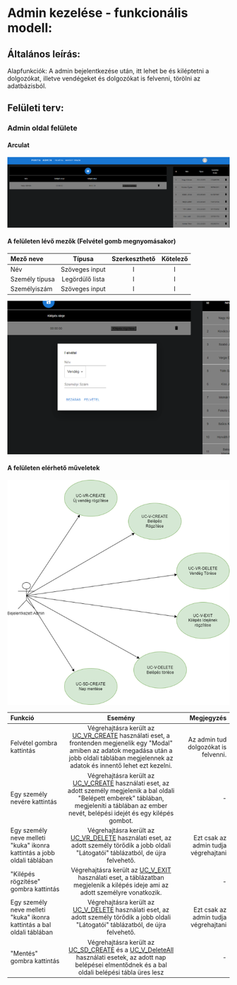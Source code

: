 # Admin kezelése - funkcionális modell:

## Általános leírás:

Alapfunkciók: A admin bejelentkezése után, itt lehet be és kiléptetni a dolgozókat,
illetve vendégeket és dolgozókat is felvenni, törölni az adatbázisból.</br>

## Felületi terv:

### Admin oldal felülete

#### Arculat

![adminoldal](adminpage.png)

#### A felületen lévő mezők (Felvétel gomb megnyomásakor)

| Mező neve      |     Típusa      | Szerkeszthető | Kötelező |
|:---------------|:---------------:|:-------------:|:--------:|
| Név            | Szöveges input  |       I       |    I     |
| Személy típusa | Legördülő lista |       I       |    I     |
| Személyiszám   | Szöveges input  |       I       |    I     |

![adminmodal](adminmodal.png)
#### A felületen elérhető műveletek

![adminoperations](adminoperations.png)

| Funkció                                                                 |                                                                                                            Esemény                                                                                                            |                           Megjegyzés |
|:------------------------------------------------------------------------|:-----------------------------------------------------------------------------------------------------------------------------------------------------------------------------------------------------------------------------:|-------------------------------------:|
| Felvétel gombra kattintás                                               |  Végrehajtásra került az [UC_VR_CREATE](visitor_usecases.md) használati eset, a frontenden megjenelik egy "Modal" amiben az adatok megadása után a jobb oldali táblában megjelennek az adatok és innentő lehet ezt kezelni.   | Az admin tud dolgozókat is felvenni. |
| Egy személy nevére kattintás                                            | Végrehajtásra került az [UC_V_CREATE](visit_usecases.md) használati eset, az adott személy megjelenik a bal oldali "Belépett emberek" táblában, megjeleníti a táblában az ember nevét, belépési idejét és egy kilépés gombot. |                                    - |
| Egy személy neve melleti "kuka" ikonra kattintás a jobb oldali táblában |                                Végrehajtásra került az [UC_VR_DELETE](visitor_usecases.md) használati eset, az adott személy törődik a jobb oldali "Látogatói" táblázatból, de újra felvehető.                                | Ezt csak az admin tudja végrehajtani |
| "Kilépés rögzítése" gombra kattintás                                    |                                      Végrehajtásra került az [UC_V_EXIT](visit_usecases.md) használati eset, a táblázatban megjelenik a kilépés ideje ami az adott személyre vonatkozik.                                      |                                    - |
| Egy személy neve melleti "kuka" ikonra kattintás a bal oldali táblában  |                                 Végrehajtásra került az [UC_V_DELETE](visit_usecases.md) használati eset, az adott személy törődik a jobb oldali "Látogatói" táblázatból, de újra felvehető.                                  | Ezt csak az admin tudja végrehajtani |
| "Mentés" gombra kattintás                                               |              Végrehajtásra került az [UC_SD_CREATE](saveday_usecases.md) és a [UC_V_DeleteAll](visit_usecases.md) használati esetek, az adott nap belépései elmentődnek és a bal oldali belépési tábla üres lesz              |                                    - |